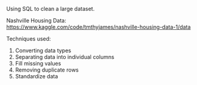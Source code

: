 Using SQL to clean a large dataset.

Nashville Housing Data: https://www.kaggle.com/code/tmthyjames/nashville-housing-data-1/data

Techniques used:
1) Converting data types
2) Separating data into individual columns
3) Fill missing values
4) Removing duplicate rows
5) Standardize data
